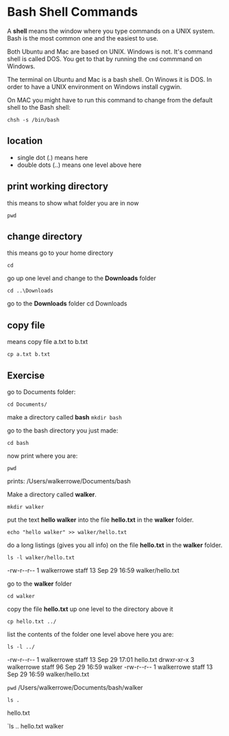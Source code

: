 # Bash Shell Commands

A **shell** means the window where you type commands on a UNIX system.  Bash is the most common one and the easiest to use.  

Both Ubuntu and Mac are based on UNIX.  Windows is not.  It's command shell is called DOS.  You get to that by running the `cmd` commmand on Windows.

The terminal on Ubuntu and Mac is a bash shell.  On Winows it is DOS.  In order to have a UNIX environment on Windows install cygwin.

On MAC you might have to run this command to change from the default shell to the Bash shell:

`chsh -s /bin/bash`

## location

* single dot (.) means here
* double dots (..) means one level above here

## print working directory

this means to show what folder you are in now

`pwd`

## change directory

this means go to your home directory

`cd`

go up one level and change to the **Downloads** folder

`cd ..\Downloads`

go to the **Downloads** folder
cd Downloads


## copy file

means copy file a.txt to b.txt

`cp a.txt b.txt`


## Exercise

go to Documents folder:

`cd Documents/`

make a directory called **bash**
`mkdir bash`

go to the bash directory you just made:

`cd bash`

now print where you are:

`pwd`

prints:
/Users/walkerrowe/Documents/bash

Make a directory called **walker**.

`mkdir walker`

put the text **hello walker** into the file **hello.txt** in the **walker** folder.

`echo "hello walker" >> walker/hello.txt`

do a long listings (gives you all info) on the file **hello.txt** in the **walker** folder.

`ls -l walker/hello.txt`

-rw-r--r--  1 walkerrowe  staff  13 Sep 29 16:59 walker/hello.txt

go to the **walker** folder

`cd walker`

copy the file **hello.txt** up one level to the directory above it

`cp hello.txt ../`

list the contents of the folder one level above here you are:

`ls -l ../`
 
-rw-r--r--  1 walkerrowe  staff  13 Sep 29 17:01 hello.txt
drwxr-xr-x  3 walkerrowe  staff  96 Sep 29 16:59 walker
-rw-r--r--  1 walkerrowe  staff  13 Sep 29 16:59 walker/hello.txt


`pwd`
/Users/walkerrowe/Documents/bash/walker

`ls .`

hello.txt

`ls ..
hello.txt	walker

